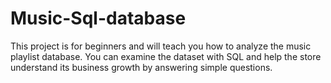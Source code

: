 # Music-Sql-database
This project is for beginners and will teach you how to analyze the music playlist database. You can examine the dataset with SQL and help the store understand its business growth by answering simple questions.
